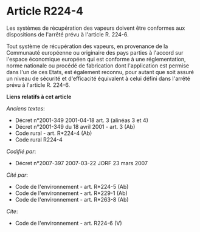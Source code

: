 # Article R224-4

Les systèmes de récupération des vapeurs doivent être conformes aux dispositions de l'arrêté prévu à l'article R. 224-6. 

Tout système de récupération des vapeurs, en provenance de la Communauté européenne ou originaire des pays parties à l'accord
sur l'espace économique européen qui est conforme à une réglementation, norme nationale ou procédé de fabrication dont
l'application est permise dans l'un de ces Etats, est également reconnu, pour autant que soit assuré un niveau de sécurité et
d'efficacité équivalent à celui défini dans l'arrêté prévu à l'article R. 224-6.

**Liens relatifs à cet article**

_Anciens textes_:

  - Décret n°2001-349 2001-04-18 art. 3 (alinéas 3 et 4)
  - Décret n°2001-349 du 18 avril 2001 - art. 3 (Ab)
  - Code rural - art. R*224-4 (Ab)
  - Code rural R224-4

_Codifié par_:

  - Décret n°2007-397 2007-03-22 JORF 23 mars 2007

_Cité par_:

  - Code de l'environnement - art. R*224-5 (Ab)
  - Code de l'environnement - art. R*229-1 (Ab)
  - Code de l'environnement - art. R*263-8 (Ab)

_Cite_:

  - Code de l'environnement - art. R224-6 (V)
